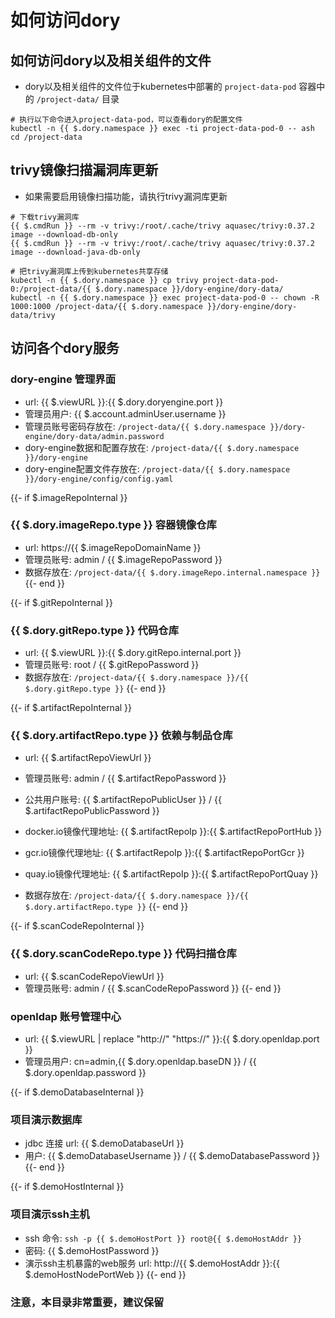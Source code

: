 # 如何访问dory

## 如何访问dory以及相关组件的文件

- dory以及相关组件的文件位于kubernetes中部署的 `project-data-pod` 容器中的 `/project-data/` 目录

```shell script
# 执行以下命令进入project-data-pod，可以查看dory的配置文件
kubectl -n {{ $.dory.namespace }} exec -ti project-data-pod-0 -- ash
cd /project-data
```

## trivy镜像扫描漏洞库更新

- 如果需要启用镜像扫描功能，请执行trivy漏洞库更新

```shell script
# 下载trivy漏洞库
{{ $.cmdRun }} --rm -v trivy:/root/.cache/trivy aquasec/trivy:0.37.2 image --download-db-only
{{ $.cmdRun }} --rm -v trivy:/root/.cache/trivy aquasec/trivy:0.37.2 image --download-java-db-only

# 把trivy漏洞库上传到kubernetes共享存储
kubectl -n {{ $.dory.namespace }} cp trivy project-data-pod-0:/project-data/{{ $.dory.namespace }}/dory-engine/dory-data/
kubectl -n {{ $.dory.namespace }} exec project-data-pod-0 -- chown -R 1000:1000 /project-data/{{ $.dory.namespace }}/dory-engine/dory-data/trivy
```

## 访问各个dory服务

### dory-engine 管理界面

- url: {{ $.viewURL }}:{{ $.dory.doryengine.port }}
- 管理员用户: {{ $.account.adminUser.username }}
- 管理员账号密码存放在: `/project-data/{{ $.dory.namespace }}/dory-engine/dory-data/admin.password`
- dory-engine数据和配置存放在: `/project-data/{{ $.dory.namespace }}/dory-engine`
- dory-engine配置文件存放在: `/project-data/{{ $.dory.namespace }}/dory-engine/config/config.yaml`

{{- if $.imageRepoInternal }}

### {{ $.dory.imageRepo.type }} 容器镜像仓库

- url: https://{{ $.imageRepoDomainName }}
- 管理员账号: admin / {{ $.imageRepoPassword }}
- 数据存放在: `/project-data/{{ $.dory.imageRepo.internal.namespace }}`
{{- end }}

{{- if $.gitRepoInternal }}

### {{ $.dory.gitRepo.type }} 代码仓库

- url: {{ $.viewURL }}:{{ $.dory.gitRepo.internal.port }}
- 管理员账号: root / {{ $.gitRepoPassword }}
- 数据存放在: `/project-data/{{ $.dory.namespace }}/{{ $.dory.gitRepo.type }}`
{{- end }}

{{- if $.artifactRepoInternal }}

### {{ $.dory.artifactRepo.type }} 依赖与制品仓库

- url: {{ $.artifactRepoViewUrl }}
- 管理员账号: admin / {{ $.artifactRepoPassword }}
- 公共用户账号: {{ $.artifactRepoPublicUser }} / {{ $.artifactRepoPublicPassword }}
- docker.io镜像代理地址: {{ $.artifactRepoIp }}:{{ $.artifactRepoPortHub }}
- gcr.io镜像代理地址: {{ $.artifactRepoIp }}:{{ $.artifactRepoPortGcr }}
- quay.io镜像代理地址: {{ $.artifactRepoIp }}:{{ $.artifactRepoPortQuay }}

- 数据存放在: `/project-data/{{ $.dory.namespace }}/{{ $.dory.artifactRepo.type }}`
{{- end }}

{{- if $.scanCodeRepoInternal }}

### {{ $.dory.scanCodeRepo.type }} 代码扫描仓库

- url: {{ $.scanCodeRepoViewUrl }}
- 管理员账号: admin / {{ $.scanCodeRepoPassword }}
{{- end }}

### openldap 账号管理中心

- url: {{ $.viewURL | replace "http://" "https://" }}:{{ $.dory.openldap.port }}
- 管理员用户: cn=admin,{{ $.dory.openldap.baseDN }} / {{ $.dory.openldap.password }}

{{- if $.demoDatabaseInternal }}

### 项目演示数据库

- jdbc 连接 url: {{ $.demoDatabaseUrl }}
- 用户: {{ $.demoDatabaseUsername }} / {{ $.demoDatabasePassword }}
{{- end }}

{{- if $.demoHostInternal }}

### 项目演示ssh主机

- ssh 命令: `ssh -p {{ $.demoHostPort }} root@{{ $.demoHostAddr }}`
- 密码: {{ $.demoHostPassword }}
- 演示ssh主机暴露的web服务 url:  http://{{ $.demoHostAddr }}:{{ $.demoHostNodePortWeb }}
{{- end }}

### 注意，本目录非常重要，建议保留
